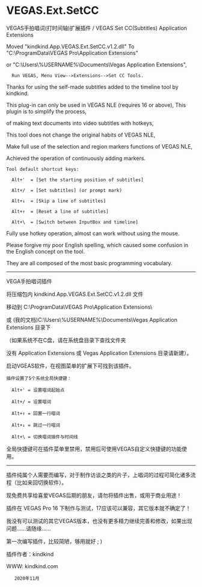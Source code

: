 # VEGAS.Ext.SetCC
VEGAS手拍唱词(打时间轴)扩展插件 / VEGAS Set CC(Subtitles) Application Extensions


Moved "kindkind.App.VEGAS.Ext.SetCC.v1.2.dll" To "C:\ProgramData\VEGAS Pro\Application Extensions\" 

or "C:\Users\\%USERNAME%\Documents\Vegas Application Extensions", 


```
  Run VEGAS, Menu View-->Extensions-->Set CC Tools.
```


Thanks for using the self-made subtitles added to the timeline tool by kindkind.

This plug-in can only be used in VEGAS NLE (requires 16 or above), This plugin is to simplify the process, 

of making text documents into video subtitles with hotkeys, 

This tool does not change the original habits of VEGAS NLE, 

Make full use of the selection and region markers functions of VEGAS NLE, 

Achieved the operation of continuously adding markers.



```
Tool default shortcut keys:

  Alt+'  = [Set the starting position of subtitles]      

  Alt+/  = [Set subtitles] (or prompt mark)      

  Alt+↓  = [Skip a line of subtitles]       

  Alt+↑  = [Reset a line of subtitles]        

  Alt+\  = [Switch between InputBox and timeline]         
```


Fully use hotkey operation, almost can work without using the mouse.


Please forgive my poor English spelling, which caused some confusion in the English concept on the tool. 

They are all composed of the most basic programming vocabulary.


************************************************************************
VEGA手拍唱词插件


将压缩包内 kindkind.App.VEGAS.Ext.SetCC.v1.2.dll 文件

移动到 C:\ProgramData\VEGAS Pro\Application Extensions\ 

或 (我的文档)C:\Users\\%USERNAME%\Documents\Vegas Application Extensions 目录下

（如果系统不在C盘，请在系统盘目录下查找文件夹

没有 Application Extensions 或 Vegas Application Extensions 目录请新建）。


启动VGEAS软件，在视图菜单的扩展下可找到该插件。



```
插件设置了5个系统全局快捷键：

  Alt+' = 设置唱词起始点    

  Alt+/ = 设置唱词    

  Alt+↑ = 回置一行唱词    

  Alt+↓ = 跳过一行唱词
  
  Alt+\ = 切换唱词插件与时间线    
```



全局快捷键可在插件菜单里禁用，禁用后可使用VEGAS自定义快捷键的功能使用。

*********************************************


插件纯属个人需要而编写，对于制作访谈之类的片子，上唱词的过程可简化诸多流程（比如来回切换软件）。

现免费共享给喜爱VEGAS后期的朋友，请勿将插件出售，或用于商业用途！



插件在 VEGAS Pro 16 下制作与测试，17应该可以兼容，其它版本就不确定了！

我没有可以测试的其它VEGAS版本，也没有更多精力继续完善和修改，如果出现问题……请随缘……


第一次编写插件，比较简陋，够用就好  ; )



插件作者：kindkind

WWW: kindkind.com

              
       2020年11月
